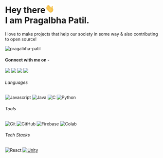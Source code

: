 # Hey there<img src="https://github.com/Pragalbha-Patil/Pragalbha-Patil/blob/master/wave.gif" width="30px"><br>I am Pragalbha Patil.
I love to make projects that help our society in some way & also contributing to open source! <br>

<p align="left"> <img src="https://komarev.com/ghpvc/?username=pragalbha-patil" alt="pragalbha-patil" /> </p> 

#### Connect with me on - 
[<img src="https://img.shields.io/badge/twitter-%231DA1F2.svg?&style=for-the-badge&logo=twitter&logoColor=white" />](https://twitter.com/pragalbha77) 
[<img src="https://img.shields.io/badge/linkedin-%230077B5.svg?&style=for-the-badge&logo=linkedin&logoColor=white" />](https://www.linkedin.com/in/pragalbha-patil-610541172/) 
[<img src = "https://img.shields.io/badge/instagram-%23EE157B.svg?&style=for-the-badge&logo=instagram&logoColor=white">](https://www.instagram.com/psp.jpg/)
[<img src ="https://img.shields.io/badge/Gmail-%23E4405F.svg?&style=for-the-badge&logo=gmail&logoColor=white">](mailto:pragalbha77@gmail.com)

###### Languages
![Javascript](https://img.shields.io/badge/-Javascript-black?style=flat-square&logo=Javascript)
![Java](https://img.shields.io/badge/-Java-black?style=flat-square&logo=java)
![C](https://img.shields.io/badge/-C-00599C?style=flat-square&logo=c)
![Python](https://img.shields.io/badge/-Python-black?style=flat-square&logo=Python)

###### Tools
![Git](https://img.shields.io/badge/-Git-black?style=flat-square&logo=git)
![GitHub](https://img.shields.io/badge/-GitHub-181717?style=flat-square&logo=github)
![Firebase](https://img.shields.io/badge/-Firebase-181717?style=flat-square&logo=firebase)
![Colab](https://img.shields.io/badge/-Colab-181717?style=flat-square&logo=google_colab)

###### Tech Stacks

![React](https://img.shields.io/badge/-React-black?style=flat-square&logo=react)
[![Unity](https://img.shields.io/badge/Unity-57b9d3.svg?style=flat&logo=unity)](https://unity3d.com)
